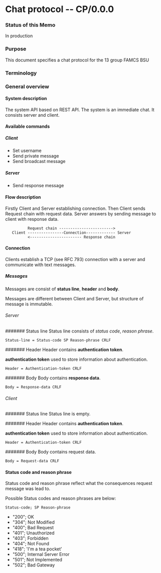 # Chat protocol -- CP/0.0.0

### Status of this Memo
In production

### Purpose
This document specifies a chat protocol for the 13 group FAMCS BSU

### Terminology


### General overview
#### System description
The system API based on REST API.
The system is an immediate chat. It consists server and client.

#### Available commands 
##### Client
- Set username
- Send private message
- Send broadcast message

##### Server
- Send response message

#### Flow description
Firstly Client and Server establishing connection. Then Client sends Request chain with request data.
Server answers by sending message to client with response data.

              Request chain ------------------------>
       Client ----------------Connection------------- Server
              <----------------------- Response chain


#### Connection
Clients establish a TCP (see RFC 793) connection with a server and communicate with text messages.

##### Messages
Messages are consist of **status line**, **header** and **body**. 

Messages are different between Client and Server, but structure of message is immutable.

###### Server
####### Status line
Status line consists of *status code*, *reason phrase*.

`Status-line = Status-code SP Reason-phrase CRLF`

####### Header
Header contains **authentication token**.

**authentication token** used to store information about authentication.

`Header = Authentication-token CRLF`

####### Body
Body contains **response data**. 

`Body = Response-data CRLF`

###### Client
####### Status line
Status line is empty.

####### Header
Header contains **authentication token**. 

**authentication token** used to store information about authentication.

`Header = Authentication-token CRLF`

####### Body
Body contains request data. 

`Body = Request-data CRLF`

#### Status code and reason phrase
Status code and reason phrase reflect what the consequences request message was lead to.

Possible Status codes and reason phrases are below:

`Status-code; SP Reason-phrase`

- "200"; OK
- "304"; Not Modified
- "400"; Bad Request
- "401"; Unauthorized
- "403"; Forbidden
- "404"; Not Found
- "418"; 'I'm a tea pocket'
- "500"; Internal Server Error
- "501"; Not Implemented
- "502"; Bad Gateway